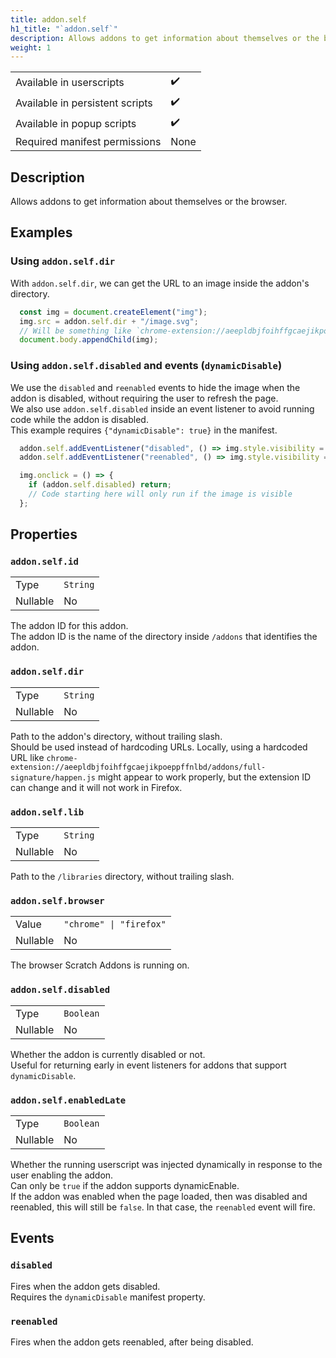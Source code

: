 ```yaml
---
title: addon.self
h1_title: "`addon.self`"
description: Allows addons to get information about themselves or the browser.
weight: 1
---
```


| | |
|-|-|
| Available in userscripts | ✔️ |
| Available in persistent scripts | ✔️ |
| Available in popup scripts | ✔️ |
| Required manifest permissions | None |

## Description
Allows addons to get information about themselves or the browser.

## Examples
### Using `addon.self.dir`
With `addon.self.dir`, we can get the URL to an image inside the addon's directory.
```js
  const img = document.createElement("img");
  img.src = addon.self.dir + "/image.svg"; 
  // Will be something like `chrome-extension://aeepldbjfoihffgcaejikpoeppffnlbd/addons/addon-id/image.svg`
  document.body.appendChild(img);
```

### Using `addon.self.disabled` and events (`dynamicDisable`)
We use the `disabled` and `reenabled` events to hide the image when the addon is disabled, without
requiring the user to refresh the page.  
We also use `addon.self.disabled` inside an event listener to avoid running code while the addon is disabled.  
This example requires `{"dynamicDisable": true}` in the manifest.
```js
  addon.self.addEventListener("disabled", () => img.style.visibility = "visible");
  addon.self.addEventListener("reenabled", () => img.style.visibility = "hidden");

  img.onclick = () => {
    if (addon.self.disabled) return;
    // Code starting here will only run if the image is visible
  };
```

## Properties
### `addon.self.id`
<table>
  <tr>
    <td>Type</td>
    <td><code>String</code></td>
  </tr>
  <tr>
    <td>Nullable</td>
    <td>No</td> 
  </tr>
</table>

The addon ID for this addon.  
The addon ID is the name of the directory inside `/addons` that identifies the addon.

### `addon.self.dir`
<table>
  <tr>
    <td>Type</td>
    <td><code>String</code></td>
  </tr>
  <tr>
    <td>Nullable</td>
    <td>No</td> 
  </tr>
</table>

Path to the addon's directory, without trailing slash.  
Should be used instead of hardcoding URLs. Locally, using a hardcoded URL like `chrome-extension://aeepldbjfoihffgcaejikpoeppffnlbd/addons/full-signature/happen.js` might appear to work properly, but the extension ID can change and it will not work in Firefox.

### `addon.self.lib`
<table>
  <tr>
    <td>Type</td>
    <td><code>String</code></td>
  </tr>
  <tr>
    <td>Nullable</td>
    <td>No</td> 
  </tr>
</table>

Path to the `/libraries` directory, without trailing slash.

### `addon.self.browser`
<table>
  <tr>
    <td>Value</td>
    <td><code>"chrome" | "firefox"</code></td>
  </tr>
  <tr>
    <td>Nullable</td>
    <td>No</td> 
  </tr>
</table>

The browser Scratch Addons is running on.

### `addon.self.disabled`
<table>
  <tr>
    <td>Type</td>
    <td><code>Boolean</code></td>
  </tr>
  <tr>
    <td>Nullable</td>
    <td>No</td> 
  </tr>
</table>

Whether the addon is currently disabled or not.  
Useful for returning early in event listeners for addons that support `dynamicDisable`.

### `addon.self.enabledLate`
<table>
  <tr>
    <td>Type</td>
    <td><code>Boolean</code></td>
  </tr>
  <tr>
    <td>Nullable</td>
    <td>No</td> 
  </tr>
</table>

Whether the running userscript was injected dynamically in response to the user enabling the addon.  
Can only be `true` if the addon supports dynamicEnable.  
If the addon was enabled when the page loaded, then was disabled and reenabled, this will still be `false`.
In that case, the `reenabled` event will fire.

## Events
### `disabled`
Fires when the addon gets disabled.  
Requires the `dynamicDisable` manifest property.

### `reenabled`
Fires when the addon gets reenabled, after being disabled.  
<!-- Requires the `dynamicDisable` manifest property. -->